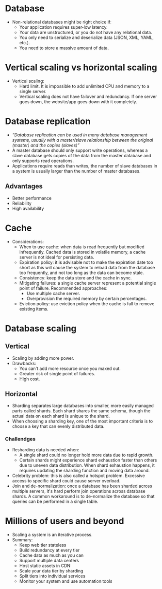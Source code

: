 # Database
- Non-relational databases might be right choice if:
	- Your application requires super-low latency.
	- Your data are unstructured, or you do not have any relational data.
	- You only need to serialize and deserialize data (JSON, XML, YAML, etc.).
	- You need to store a massive amount of data.
# Vertical scaling vs horizontal scaling
- Vertical scaling:
	- Hard limit. It is impossible to add unlimited CPU and memory to a single server.
	- Vertical scaling does not have failover and redundancy. If one server goes down, the website/app goes down with it completely.
# Database replication
- *“Database replication can be used in many database management systems, usually with a master/slave relationship between the original (master) and the copies (slaves)”*
- A master database should only support write operations, whereas a slave database gets copies of the data from the master database and only supports read operations.
- Applications require reads than writes, the number of slave databases in a system is usually larger than the number of master databases.
## Advantages
- Better performance
- Reliability
- High availability
# Cache
- Considerations:
	- When to use cache: when data is read frequently but modified infrequently. Cached data is stored in volatile memory, a cache server is not ideal for persisting data.
	- Expiration policy: it is advisable not to make the expiration date too short as this will cause the system to reload data from the database too frequently, and not too long as the data can become stale.
	- Consistency: keep the data store and the cache in sync.
	- Mitigating failures: a single cache server represent a potential single point of failure. Recommended approaches:
		- Use multiple cache server.
		- Overprovision the required memory by certain percentages.
	- Eviction policy: use eviction policy when the cache is full to remove existing items.
# Database scaling
## Vertical
- Scaling by adding more power.
- Drawbacks:
	- You can't add more resource once you maxed out.
	- Greater risk of single point of failures.
	- High cost.
## Horizontal
- Sharding separates large databases into smaller, more easily managed parts called shards. Each shard shares the same schema, though the actual data on each shard is unique to the shard.
- When choosing a sharding key, one of the most important criteria is to choose a key that can evenly distributed data.
### Challendges
- Resharding data is needed when:
	- A single shard could no longer hold more data due to rapid growth.
	- Certain shards might experience shard exhaustion faster than others due to uneven data distribution. When shard exhaustion happens, it requires updating the sharding function and moving data around.
- Celebrity problem: this is also called a hotspot problem. Excessive access to specific shard could cause server overload.
- Join and de-normalization: once a database has been sharded across multiple servers, it's hard perform join operations across database shards. A common workaround is to de-normalize the database so that queries can be performed in a single table.
# Millions of users and beyond
- Scaling a system is an iterative process.
- Summary:
	- Keep web tier stateless
	- Build redundancy at every tier
	- Cache data as much as you can
	- Support multiple data centers
	- Host static assets in CDN
	- Scale your data tier by sharding
	- Split tiers into individual services
	- Monitor your system and use automation tools